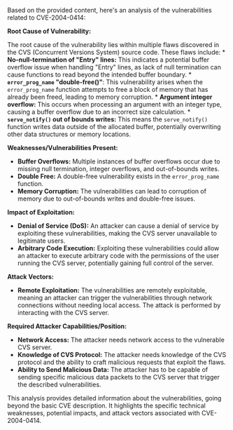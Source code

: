 Based on the provided content, here's an analysis of the vulnerabilities related to CVE-2004-0414:

**Root Cause of Vulnerability:**

The root cause of the vulnerability lies within multiple flaws discovered in the CVS (Concurrent Versions System) source code. These flaws include:
    *   **No-null-termination of "Entry" lines:** This indicates a potential buffer overflow issue when handling "Entry" lines, as lack of null termination can cause functions to read beyond the intended buffer boundary.
    *   **`error_prog_name` "double-free()"**: This vulnerability arises when the `error_prog_name` function attempts to free a block of memory that has already been freed, leading to memory corruption.
    *   **Argument integer overflow:** This occurs when processing an argument with an integer type, causing a buffer overflow due to an incorrect size calculation.
    *   **`serve_notify()` out of bounds writes:** This means the `serve_notify()` function writes data outside of the allocated buffer, potentially overwriting other data structures or memory locations.

**Weaknesses/Vulnerabilities Present:**

*   **Buffer Overflows:**  Multiple instances of buffer overflows occur due to missing null termination, integer overflows, and out-of-bounds writes.
*   **Double Free:** A double-free vulnerability exists in the `error_prog_name` function.
*   **Memory Corruption:** The vulnerabilities can lead to corruption of memory due to out-of-bounds writes and double-free issues.

**Impact of Exploitation:**

*   **Denial of Service (DoS):**  An attacker can cause a denial of service by exploiting these vulnerabilities, making the CVS server unavailable to legitimate users.
*   **Arbitrary Code Execution:**  Exploiting these vulnerabilities could allow an attacker to execute arbitrary code with the permissions of the user running the CVS server, potentially gaining full control of the server.

**Attack Vectors:**

*   **Remote Exploitation:** The vulnerabilities are remotely exploitable, meaning an attacker can trigger the vulnerabilities through network connections without needing local access. The attack is performed by interacting with the CVS server.

**Required Attacker Capabilities/Position:**

*   **Network Access:** The attacker needs network access to the vulnerable CVS server.
*   **Knowledge of CVS Protocol:** The attacker needs knowledge of the CVS protocol and the ability to craft malicious requests that exploit the flaws.
*   **Ability to Send Malicious Data:** The attacker has to be capable of sending specific malicious data packets to the CVS server that trigger the described vulnerabilities.

This analysis provides detailed information about the vulnerabilities, going beyond the basic CVE description. It highlights the specific technical weaknesses, potential impacts, and attack vectors associated with CVE-2004-0414.
